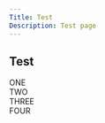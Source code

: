 ```yaml
---
Title: Test
Description: Test page
---
```


## Test

<div class="box one">ONE</div>

<div class="box two">TWO</div>

<div class="box three">THREE</div>

<div class="box four">FOUR</div>
